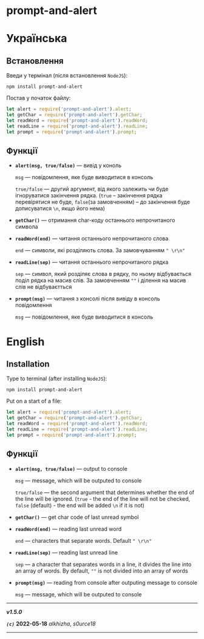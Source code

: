 # prompt-and-alert

# Українська

## Встановлення

Введи у термінал (після встановлення `NodeJS`): 

```console
npm install prompt-and-alert
```

Постав у початок файлу:

```js
let alert = require('prompt-and-alert').alert;
let getChar = require('prompt-and-alert').getChar;
let readWord = require('prompt-and-alert').readWord;
let readLine = require('prompt-and-alert').readLine;
let prompt = require('prompt-and-alert').prompt;
```

## Функції

* **`alert(msg, true/false)`** — вивід у коноль
    
    `msg` — повідомлення, яке буде виводитися в консоль

    `true/false` — другий аргумент, від якого залежить чи буде ігноруватися закінчення рядка. (`true` – закінчення рядка перевірятися не буде, `false`(за замовченням) – до закінчення буде дописуватися `\n`, якщо його нема)

* **`getChar()`** — отримання char-коду останнього непрочитаного символа

* **`readWord(end)`** — читання останнього непрочитаного слова

    `end` — символи, які розділяють слова. За замовчуванням `" \r\n"`

* **`readLine(sep)`** — читання останнього непрочитаного рядка

    `sep` — символ, який розділяє слова в рядку, по ньому відбувається поділ рядка на масив слів. За замовченням `""` і ділення на масив слів не відбуваєтться

* **`prompt(msg)`** — читання з консолі після вивіду в консоль повідомлення

    `msg` — повідомлення, яке буде виводитися в консоль

# English

## Installation

Type to terminal (after installing `NodeJS`):

```console
npm install prompt-and-alert
```

Put on a start of a file:

```js
let alert = require('prompt-and-alert').alert;
let getChar = require('prompt-and-alert').getChar;
let readWord = require('prompt-and-alert').readWord;
let readLine = require('prompt-and-alert').readLine;
let prompt = require('prompt-and-alert').prompt;
```

## Функції

* **`alert(msg, true/false)`** — output to console
    
    `msg` — message, which will be outputed to console

    `true/false` — the second argument that determines whether the end of the line will be ignored. (`true` - the end of the line will not be checked,` false` (default) - the end will be added `\n` if it is not)

* **`getChar()`** — get char code of last unread symbol

* **`readWord(end)`** — reading last unread word

    `end` — characters that separate words. Default `" \r\n"`

* **`readLine(sep)`** — reading last unread line

    `sep` — a character that separates words in a line, it divides the line into an array of words. By default, `""` is not divided into an array of words

* **`prompt(msg)`** — reading from console after outputing message to console

    `msg` — message, which will be outputed to console

***

***v1.5.0***

***`(c)`*** **2022-05-18** *alkhizha*, *s0urce18*

***
